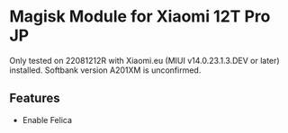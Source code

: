 # Magisk Module for Xiaomi 12T Pro JP
Only tested on 22081212R with Xiaomi.eu (MIUI v14.0.23.1.3.DEV or later) installed.
Softbank version A201XM is unconfirmed.

## Features
- Enable Felica
